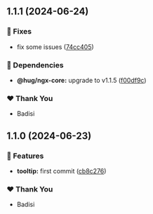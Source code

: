 ## 1.1.1 (2024-06-24)


### 🐛 Fixes

- fix some issues ([74cc405](https://github.com/DSI-HUG/ngx-components/commit/74cc405))


### 🌱 Dependencies

- **@hug/ngx-core:** upgrade to v1.1.5 ([f00df9c](https://github.com/DSI-HUG/ngx-components/commit/f00df9c))


### ❤️  Thank You

- Badisi

## 1.1.0 (2024-06-23)


### 🚀 Features

- **tooltip:** first commit ([cb8c276](https://github.com/DSI-HUG/ngx-components/commit/cb8c276))


### ❤️  Thank You

- Badisi
